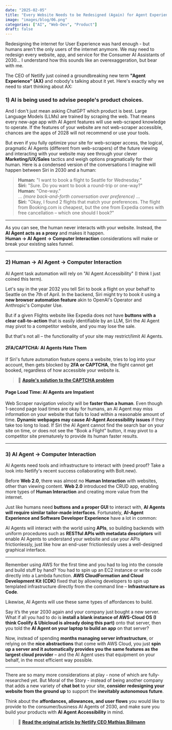 ```yaml
---
date: "2025-02-05"
title: "Every Website Needs to be Redesigned (Again) for Agent Experience (AX)"
image: "images/blog/06.png"
categories: ["AI", "Web-Dev", "Product"]
draft: false
---
```


Redesigning the internet for User Experience was hard enough - but humans aren't the only users of the internet anymore. We may need to redesign every website, app, and service for the Consumer AI Assistants of 2030... I understand how this sounds like an overexaggeration, but bear with me. 

The CEO of Netlify just coined a groundbreaking new term **"Agent Experience" (AX)** and nobody's talking about it yet. Here's exactly why we need to start thinking about AX:

### 1) AI is being used to advise people's product choices.

And I don't just mean asking ChatGPT which product is best. Large Language Models (LLMs) are trained by scraping the web. That means every new-age app with AI Agent features will use web-scraped knowledge to operate. If the features of your website are not web-scraper accessible, chances are the apps of 2028 will not recommend or use your tools.

But even if you fully optimize your site for web-scraper access, the logical, pragmatic AI Agents (different from web-scrapers) of the future viewing and interacting with your website may see through your clever **Marketing/UX/Sales** tactics and weigh options pragmatically for their human. Here is a condensed version of the conversations I imagine will happen between Siri in 2030 and a human:

> **Human:** "I want to book a flight to Seattle for Wednesday."  
> **Siri:** "Sure. Do you want to book a round-trip or one-way?"  
> **Human:** "One-way."  
> ... *(more back-and-forth conversation over preference)* ...  
> **Siri:** "Okay, I found 2 flights that match your preferences. The flight from Booking.com is cheapest, but the one from Expedia comes with free cancellation – which one should I book?"  
---

As you can see, the human never interacts with your website. Instead, the **AI Agent acts as a proxy** and makes it happen.  
**Human → AI Agent → Computer Interaction** considerations will make or break your existing sales funnel.  

---

### 2) Human → AI Agent → Computer Interaction

AI Agent task automation will rely on "AI Agent Accessibility" (I think I just coined this term). 

Let's say in the year 2032 you tell Siri to book a flight on your behalf to Seattle on the 7th of April. In the backend, Siri might try to book it using a **new browser automation feature** akin to OpenAI's Operator and Anthropic's Computer Use. 

But if a given Flights website like Expedia does not have **buttons with a clear call-to-action** that is easily identifiable by an LLM, Siri the AI Agent may pivot to a competitor website, and you may lose the sale.

But that's not all – the functionality of your site may restrict/limit AI Agents.  

#### 2FA/CAPTCHA: AI Agents Hate Them
If Siri's future automation feature opens a website, tries to log into your account, then gets blocked by **2FA or CAPTCHA**, the flight cannot get booked, regardless of how accessible your website is.  

> 🔗 **[Apple's solution to the CAPTCHA problem](https://support.apple.com/guide/iphone/sign-in-with-fewer-captcha-challenges-iph4f43a30c9/ios#:~:text=iCloud%20allows%20you%20to%20bypass,Automatic%20Verification%20on%20or%20off.)**  

#### Page Load Time: AI Agents are Impatient
Web Scraper navigation velocity will be **faster than a human**. Even though 1-second page load times are okay for humans, an AI Agent may miss information on your website that fails to load within a reasonable amount of time. **Dynamic webpages may cause AI-Agent Accessibility issues** if they take too long to load. If Siri the AI Agent cannot find the search bar on your site on time, or does not see the "Book a Flight" button, it may pivot to a competitor site prematurely to provide its human faster results.  

---

### 3) AI Agent → Computer Interaction

AI Agents need tools and infrastructure to interact with (need proof? Take a look into Netlify's recent success collaborating with Bolt.new).

Before **Web 2.0**, there was almost no **Human Interaction** with websites, other than viewing content. **Web 2.0** introduced the CRUD app, enabling more types of **Human Interaction** and creating more value from the internet.  

Just like humans need **buttons and a proper GUI** to interact with, **AI Agents will require similar tailor-made interfaces**. Fortunately, **AI-Agent Experience and Software Developer Experience** have a lot in common:  

AI Agents will interact with the world using **APIs**, so building backends with uniform procedures such as **RESTful APIs with metadata descriptors** will enable AI Agents to understand your website and use your APIs frictionlessly, just like how an end-user frictionlessly uses a well-designed graphical interface.

---

Remember using AWS for the first time and you had to log into the console and build stuff by hand? You had to spin up an EC2 instance or write code directly into a Lambda function. **AWS CloudFormation and Cloud Development Kit (CDK)** fixed that by allowing developers to spin up templated infrastructure directly from the command line – **Infrastructure as Code**.  

Likewise, AI Agents will use these same types of affordances to build.  

Say it’s the year 2030 again and your company just bought a new server. What if all you had to do is **install a blank instance of AWS-Cloud OS (I think Coolify & Ubicloud is already doing this part)** onto that server, then you told the **AI Agent on your laptop to build an app** on that server? 

Now, instead of spending **months managing server infrastructure**, or relying on the **nice abstractions** that come with AWS Cloud, you just **spin up a server and it automatically provides you the same features as the largest cloud provider** – and the AI Agent uses that equipment on your behalf, in the most efficient way possible.  

---

There are so many more considerations at play - none of which are fully-researched yet. But Moral of the Story - instead of being another company that adds a new variety of **chat bot** to your site, **consider redesigning your website from the ground up** to support the **inevitably autonomous future**.  

Think about the **affordances, allowances, and user flows** you would like to provide to the consumer/business AI Agents of 2030, and make sure you build your products with **AI Agent Accessibility** in mind.

> 🔗 **[Read the original article by Netlify CEO Mathias Biilmann](https://biilmann.blog/articles/introducing-ax/)**  
